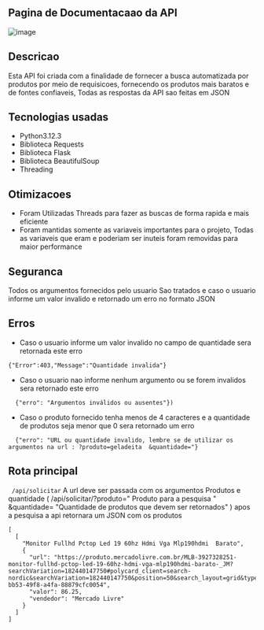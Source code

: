 ## Pagina de Documentacaao da API
![image](https://github.com/user-attachments/assets/3a3700ff-5f50-4e37-9d61-310333e7bc99)
## Descricao 
Esta API foi criada com a finalidade de fornecer a busca automatizada por produtos por meio de requisicoes, fornecendo os produtos mais baratos e de fontes confiaveis, Todas as respostas da API sao feitas em JSON 

## Tecnologias usadas
- Python3.12.3
- Biblioteca Requests
- Biblioteca Flask
- Biblioteca BeautifulSoup
- Threading

## Otimizacoes 
- Foram Utilizadas Threads para fazer as buscas de forma rapida e mais eficiente
- Foram mantidas somente as variaveis importantes para o projeto, Todas as variaveis que eram e poderiam ser inuteis foram removidas para maior performance

## Seguranca  
Todos os argumentos fornecidos pelo usuario Sao tratados e caso o usuario informe um valor invalido e retornado um erro no formato JSON

## Erros

- Caso o usuario informe um valor invalido no campo de quantidade sera retornada este erro
  
```
{"Error":403,"Message":"Quantidade invalida"}
```
- Caso o usuario nao informe nenhum argumento ou se forem invalidos sera retornado este erro
```
  {"erro": "Argumentos inválidos ou ausentes"})
```

- Caso o produto fornecido tenha menos de 4 caracteres e a quantidade de produtos seja menor que 0 sera retornado um erro
```
  {"erro": "URL ou quantidade invalido, lembre se de utilizar os argumentos na url : ?produto=geladeita  &quantidade="}
```


## Rota principal 
``` /api/solicitar```
A url deve ser passada com os argumentos Produtos e quantidade ( /api/solicitar/?produto=" Produto para a pesquisa " &quantidade= "Quantidade de produtos que devem ser retornados" )
apos a pesquisa a api retornara um JSON com os produtos 

```
[
  [
    "Monitor Fullhd Pctop Led 19 60hz Hdmi Vga Mlp190hdmi  Barato",
    {
      "url": "https://produto.mercadolivre.com.br/MLB-3927328251-monitor-fullhd-pctop-led-19-60hz-hdmi-vga-mlp190hdmi-barato-_JM?searchVariation=182440147750#polycard_client=search-nordic&searchVariation=182440147750&position=50&search_layout=grid&type=item&tracking_id=5af5f48c-bb53-49f8-a4fa-88879cfc0054",
      "valor": 86.25,
      "vendedor": "Mercado Livre"
    }
  ]
]
```
